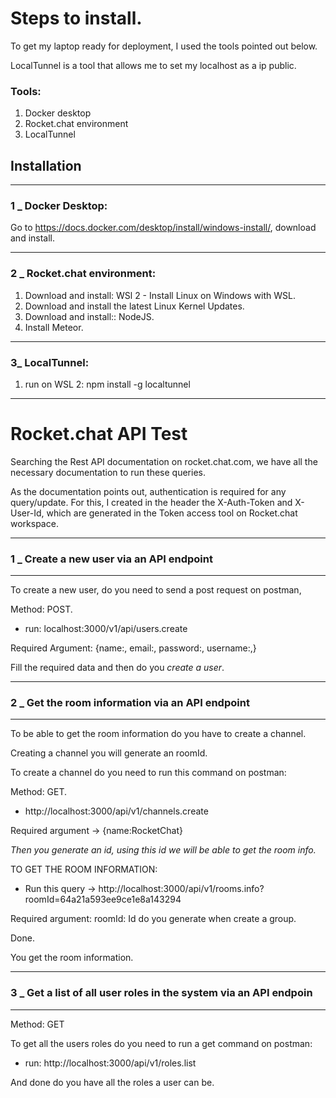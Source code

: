 # Steps to install.

To get my laptop ready for deployment, I used the tools pointed out below.

LocalTunnel is a tool that allows me to set my localhost as a ip public.

### Tools: 
1. Docker desktop
2. Rocket.chat environment
3. LocalTunnel
   

## Installation
___
### 1 _ Docker Desktop:

Go to https://docs.docker.com/desktop/install/windows-install/, download and install.

---
### 2 _ Rocket.chat environment:

1. Download and install: WSl 2 - Install Linux on Windows with WSL.
2. Download and install the latest Linux Kernel Updates.
3. Download and install:: NodeJS.
4. Install Meteor.

---
### 3_ LocalTunnel:
1. run on WSL 2: npm install -g localtunnel
___





# Rocket.chat API Test

Searching the Rest API documentation on rocket.chat.com, we have all the necessary documentation to run these queries.

As the documentation points out, authentication is required for any query/update. For this, I created in the header the X-Auth-Token and X-User-Id, which are generated in the Token access tool on Rocket.chat workspace.

---

### 1 _ Create a new user via an API endpoint
---
To create a new user, do you need to send a post request on postman,

Method: POST.

- run: localhost:3000/v1/api/users.create

Required Argument:
{name:,
email:,
password:,
username:,}

Fill the required data and then do you *create a user*.

---
### 2 _ Get the room information via an API endpoint
---

To be able to get the room information do you have to create a channel.

Creating a channel you will generate an roomId.

To create a channel do you need to run this command on postman:

Method: GET.

- http://localhost:3000/api/v1/channels.create

Required argument ->
{name:RocketChat}

*Then you generate an id, using this id we will be able to get the room info.*

TO GET THE ROOM INFORMATION:

- Run this query -> http://localhost:3000/api/v1/rooms.info?roomId=64a21a593ee9ce1e8a143294

Required argument:
roomId: Id do you generate when create a group.

Done.

You get the room information.

---
### 3 _ Get a list of all user roles in the system via an API endpoin
---
Method: GET

To get all the users roles do you need to run a get command on postman:

 - run: http://localhost:3000/api/v1/roles.list

And done do you have all the roles a user can be.
